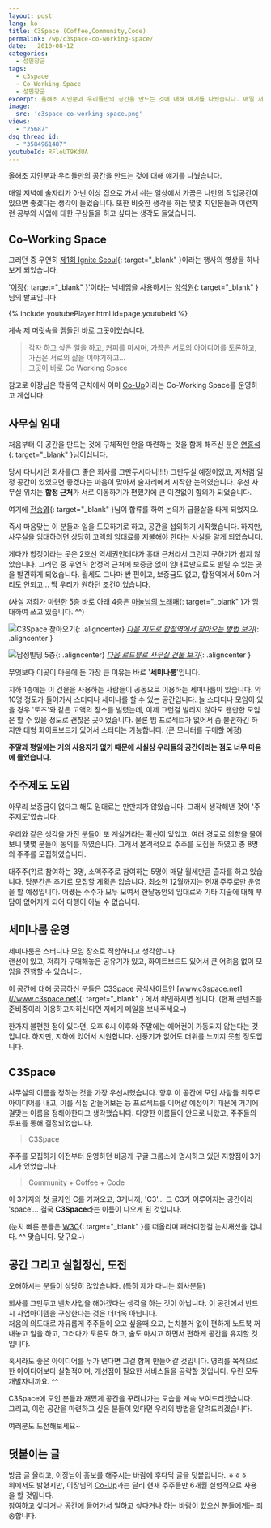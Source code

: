 ```yaml
---
layout: post
lang: ko
title: C3Space (Coffee,Community,Code)
permalink: /wp/c3space-co-working-space/
date:   2010-08-12
categories:
  - 성민장군
tags:
  - c3space
  - Co-Working-Space
  - 성민장군
excerpt: 올해초 지인분과 우리들만의 공간을 만드는 것에 대해 얘기를 나눴습니다. 매일 저녁에 술자리가 아닌 이상 집으로 가서 쉬는 일상에서 가끔은 나만의 작업공간이 있으면 좋겠다는 생각이 들었습니다. 또한 비슷한 생각을 하는 몇몇 지인분들과 이런저런 공부와 사업에 대한 구상들을 하고 싶다는 생각도 들었습니다. 처음부터 이 공간을 만드는 것에 구체적인 안을 마련하는 것을 함께 해주신 분은 연홍석님이십니다. 당시 다니시던 회사를(그 좋은 회사를 그만두시다니!!!!) 그만두실 예정이었고, 저처럼 일정 공간이 있었으면 좋겠다는 마음이 맞아서 술자리에서 시작한 논의였습니다. 우선 사무실 위치는 합정 근처가 서로 이동하기가 편했기에 큰 이견 [...]
image:
  src: 'c3space-co-working-space.png'
views:
  - "25687"
dsq_thread_id:
  - "3584961487"
youtubeId: RFloUT9KdUA
---
```


올해초 지인분과 우리들만의 공간을 만드는 것에 대해 얘기를 나눴습니다.

매일 저녁에 술자리가 아닌 이상 집으로 가서 쉬는 일상에서 가끔은 나만의 작업공간이 있으면 좋겠다는 생각이 들었습니다. 또한 비슷한 생각을 하는 몇몇 지인분들과 이런저런 공부와 사업에 대한 구상들을 하고 싶다는 생각도 들었습니다.

## Co-Working Space

그러던 중 우연히 [제1회 Ignite Seoul](//igniteseoul.org/blog/?p=171){: target="_blank" }이라는 행사의 영상을 하나 보게 되었습니다.
  
'[이장](//twitter.com/ejang){: target="_blank" }'이라는 닉네임을 사용하시는 [양석원](//ejang.net/){: target="_blank" }님의 발표입니다.

{% include youtubePlayer.html id=page.youtubeId %}

계속 제 머릿속을 맴돌던 바로 그곳이었습니다.

> 각자 하고 싶은 일을 하고, 커피를 마시며, 가끔은 서로의 아이디어를 토론하고, 가끔은 서로의 삶을 이야기하고...  
> 그곳이 바로 Co Working Space

참고로 이장님은 학동역 근처에서 이미 [Co-Up](//co-up.com/)이라는 Co-Working Space를 운영하고 계십니다.

## 사무실 임대

처음부터 이 공간을 만드는 것에 구체적인 안을 마련하는 것을 함께 해주신 분은 [연홍석](//blog.wystan.net/){: target="_blank" }님이십니다.

당시 다니시던 회사를(그 좋은 회사를 그만두시다니!!!!) 그만두실 예정이었고, 저처럼 일정 공간이 있었으면 좋겠다는 마음이 맞아서 술자리에서 시작한 논의였습니다. 우선 사무실 위치는 **합정 근처**가 서로 이동하기가 편했기에 큰 이견없이 합의가 되었습니다.

여기에 [전승엽](//me2day.net/yubs){: target="_blank" }님이 합류를 하여 논의가 급물살을 타게 되었지요.

즉시 마음맞는 이 분들과 일을 도모하기로 하고, 공간을 섭외하기 시작했습니다. 하지만, 사무실을 임대하려면 상당히 고액의 임대료를 지불해야 한다는 사실을 알게 되었습니다.

게다가 합정이라는 곳은 2호선 역세권인데다가 홍대 근처라서 그런지 구하기가 쉽지 않았습니다. 그러던 중 우연히 합정역 근처에 보증금 없이 임대료만으로도 빌릴 수 있는 곳을 발견하게 되었습니다. 월세도 그나마 싼 편이고, 보증금도 없고, 합정역에서 50m 거리도 안되고... 딱 우리가 원하던 조건이었습니다.
  
(사실 저희가 마련한 5층 바로 아래 4층은 [마눌님의 노래패](//www.uni-nara.com){: target="_blank" }가 임대하여 쓰고 있습니다. ^^)

![C3Space 찾아오기](/assets/img/2010/jangkunblog_100811_2.jpg){: .aligncenter}
*[다음 지도로 합정역에서 찾아오는 방법 보기](//local.daum.net/map/index.jsp?SP=RIS&sX=481363&sY=1125424&eX=481046&eY=1125774&map_type=TYPE_MAP&map_hybrid=true&sName=%BC%AD%BF%EF%C6%AF%BA%B0%BD%C3+%B8%B6%C6%F7%B1%B8+%BC%AD%B1%B3%B5%BF&eName=%BC%AD%BF%EF%C6%AF%BA%B0%BD%C3+%B8%B6%C6%F7%B1%B8+%BC%AD%B1%B3%B5%BF)*{: .aligncenter }

![남성빌딩 5층](/assets/img/2010/jangkunblog_100811_1.jpg){: .aligncenter}
*[다음 로드뷰로 사무실 건물 보기](//local.daum.net/map/index.jsp?wx=481056&wy=1125750&level=3&panoid=4258222&zoom=0&pan=6.016056848873632&tilt=-8.355634512324507&poi=false&map_type=TYPE_MAP&map_hybrid=true&map_attribute=ROADVIEW&screenMode=normal)*{: .aligncenter }

무엇보다 이곳이 마음에 든 가장 큰 이유는 바로 '**세미나룸**'입니다.

지하 1층에는 이 건물을 사용하는 사람들이 공동으로 이용하는 세미나룸이 있습니다. 약 10명 정도가 들어가서 스터디나 세미나를 할 수 있는 공간입니다. 늘 스터디나 모임이 있을 경우 '토즈'와 같은 고액의 장소를 빌렸는데, 이제 그런걸 빌리지 않아도 왠만한 모임은 할 수 있을 정도로 괜찮은 곳이었습니다. 물론 빔 프로젝트가 없어서 좀 불편하긴 하지만 대형 화이트보드가 있어서 스터디는 가능합니다. (큰 모니터를 구매할 예정)

**주말과 평일에는 거의 사용자가 없기 때문에 사실상 우리들의 공간이라는 점도 너무 마음에 들었습니다.**

## 주주제도 도입

아무리 보증금이 없다고 해도 임대료는 만만치가 않았습니다. 그래서 생각해낸 것이 '주주제도'였습니다.

우리와 같은 생각을 가진 분들이 또 계실거라는 확신이 있었고, 여러 경로로 의향을 물어보니 몇몇 분들이 동의를 하였습니다. 그래서 본격적으로 주주를 모집을 하였고 총 8명의 주주를 모집하였습니다.

대주주(?)로 참여하는 3명, 소액주주로 참여하는 5명이 매달 월세만큼 출자를 하고 있습니다. 당분간은 추가로 모집할 계획은 없습니다. 최소한 12월까지는 현재 주주로만 운영을 할 예정입니다. 어쨌든 주주가 모두 모여서 한달동안의 임대료와 기타 지출에 대해 부담이 없어지게 되어 다행이 아닐 수 없습니다.

## 세미나룸 운영

세미나룸은 스터디나 모임 장소로 적합하다고 생각합니다.  
랜선이 있고, 저희가 구매해놓은 공유기가 있고, 화이트보드도 있어서 큰 어려움 없이 모임을 진행할 수 있습니다.

이 공간에 대해 궁금하신 분들은 C3Space 공식사이트인 [www.c3space.net](//www.c3space.net){: target="_blank" } 에서 확인하시면 됩니다. (현재 콘텐츠를 준비중이라 이용하고자하신다면 저에게 메일을 보내주세요~)

한가지 불편한 점이 있다면, 오후 6시 이후와 주말에는 에어컨이 가동되지 않는다는 것입니다. 하지만, 지하에 있어서 시원합니다. 선풍기가 없어도 더위를 느끼지 못할 정도입니다.

## C3Space

사무실의 이름을 정하는 것을 가장 우선시했습니다. 향후 이 공간에 모인 사람들 위주로 아이디어를 내고, 이를 직접 만들어보는 등 프로젝트를 이어갈 예정이기 때문에 거기에 걸맞는 이름을 정해야한다고 생각했습니다. 다양한 이름들이 안으로 나왔고, 주주들의 투표를 통해 결정되었습니다.

> C3Space

주주를 모집하기 이전부터 운영하던 비공개 구글 그룹스에 명시하고 있던 지향점이 3가지가 있었습니다.

> Community + Coffee + Code

이 3가지의 첫 글자인 C를 가져오고, 3개니까, 'C3'... 그 C3가 이루어지는 공간이라 'space'... 결국 **C3Space**라는 이름이 나오게 된 것입니다.
  
(눈치 빠른 분들은 [W3C](//www.w3c.org){: target="_blank" }를 떠올리며 패러디한걸 눈치채셨을 겁니다. ^^ 맞습니다. 맞구요~)

## 공간 그리고 실험정신, 도전

오해하시는 분들이 상당히 많았습니다. (특히 제가 다니는 회사분들)

회사를 그만두고 벤처사업을 해야겠다는 생각을 하는 것이 아닙니다. 이 공간에서 반드시 사업아이템을 구상한다는 것은 더더욱 아닙니다.  
처음의 의도대로 자유롭게 주주들이 오고 싶을때 오고, 눈치볼거 없이 편하게 노트북 꺼내놓고 일을 하고, 그러다가 토론도 하고, 술도 마시고 하면서 편하게 공간을 유지할 것입니다.

혹시라도 좋은 아이디어를 누가 낸다면 그걸 함께 만들어갈 것입니다. 영리를 목적으로한 아이디어보다 실험적이며, 개선점이 필요한 서비스들을 공략할 것입니다. 우린 모두 개발자니까요. ^^

C3Space에 모인 분들과 재밌게 공간을 꾸려나가는 모습을 계속 보여드리겠습니다.  
그리고, 이런 공간을 마련하고 싶은 분들이 있다면 우리의 방법을 알려드리겠습니다.

여러분도 도전해보세요~

## 덧붙이는 글

방금 글 올리고, 이장님이 홍보를 해주시는 바람에 후다닥 글을 덧붙입니다. ㅎㅎㅎ  
위에서도 밝혔지만, 이장님의 [Co-Up](//co-up.com/)과는 달리 현재 주주들만 6개월 실험적으로 사용을 할 것입니다.   
참여하고 싶다거나 공간에 들어가서 일하고 싶다거나 하는 바람이 있으신 분들에게는 죄송합니다.